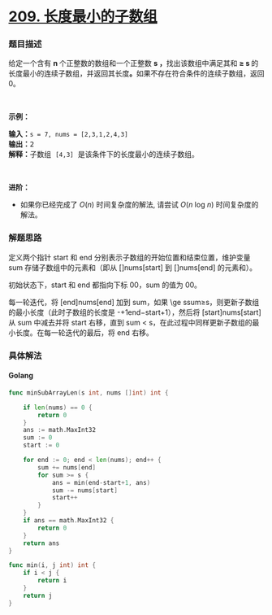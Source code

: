# [209. 长度最小的子数组](https://leetcode-cn.com/problems/minimum-size-subarray-sum/description/)

### 题目描述

<p>给定一个含有&nbsp;<strong>n&nbsp;</strong>个正整数的数组和一个正整数&nbsp;<strong>s ，</strong>找出该数组中满足其和<strong> &ge; s </strong>的长度最小的连续子数组，并返回其长度<strong>。</strong>如果不存在符合条件的连续子数组，返回 0。</p>

<p>&nbsp;</p>

<p><strong>示例：</strong></p>

<pre><strong>输入：</strong><code>s = 7, nums = [2,3,1,2,4,3]</code>
<strong>输出：</strong>2
<strong>解释：</strong>子数组&nbsp;<code>[4,3]</code>&nbsp;是该条件下的长度最小的连续子数组。
</pre>

<p>&nbsp;</p>

<p><strong>进阶：</strong></p>

<ul>
	<li>如果你已经完成了<em> O</em>(<em>n</em>) 时间复杂度的解法, 请尝试 <em>O</em>(<em>n</em> log <em>n</em>) 时间复杂度的解法。</li>
</ul>

### 解题思路

定义两个指针 start 和 end 分别表示子数组的开始位置和结束位置，维护变量 sum 存储子数组中的元素和（即从 []nums[start] 到 []nums[end] 的元素和）。

初始状态下，start 和 end 都指向下标 00，sum 的值为 00。

每一轮迭代，将 [end]nums[end] 加到 sum，如果  \ge ssum≥s，则更新子数组的最小长度（此时子数组的长度是 -+1end−start+1），然后将 [start]nums[start] 从 sum 中减去并将 start 右移，直到 sum < s，在此过程中同样更新子数组的最小长度。在每一轮迭代的最后，将 end 右移。


### 具体解法


#### **Golang**
```go
func minSubArrayLen(s int, nums []int) int {

	if len(nums) == 0 {
		return 0
	}
	ans := math.MaxInt32
	sum := 0
	start := 0

	for end := 0; end < len(nums); end++ {
		sum += nums[end]
		for sum >= s {
			ans = min(end-start+1, ans)
			sum -= nums[start]
			start++
		}
	}
	if ans == math.MaxInt32 {
		return 0
	}
	return ans
}

func min(i, j int) int {
	if i < j {
		return i
	}
	return j
}
```


